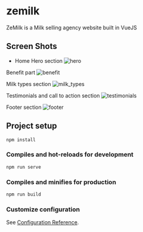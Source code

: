 # zemilk

ZeMilk is a Milk selling agency website built in VueJS
## Screen Shots
* Home
Hero section
![hero](https://user-images.githubusercontent.com/66163130/140617822-1d25a3ef-9dd5-469d-8fb8-9699351ef5b5.png)

Benefit part
![benefit](https://user-images.githubusercontent.com/66163130/140617827-77523315-521f-41aa-9dda-55fdac587665.png)

Milk types section
![milk_types](https://user-images.githubusercontent.com/66163130/140617841-767cf788-63ea-46c2-a23d-9ea1256de519.png)

Testimonials and call to action section
![testimonials](https://user-images.githubusercontent.com/66163130/140617863-4f447ee5-1c21-458a-aab7-1a288f206b1a.png)

Footer section
![footer](https://user-images.githubusercontent.com/66163130/140617877-5b0fc9d5-5dba-42a6-8faa-a5726e12d431.png)


## Project setup
```
npm install
```

### Compiles and hot-reloads for development
```
npm run serve
```

### Compiles and minifies for production
```
npm run build
```

### Customize configuration
See [Configuration Reference](https://cli.vuejs.org/config/).

